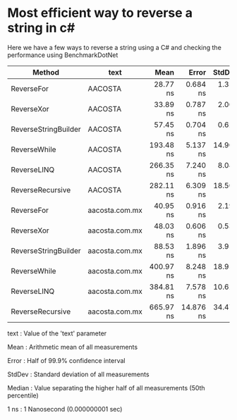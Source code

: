 # Most efficient way to reverse a string in c#

Here we have a few ways to reverse a string using a C# and checking the performance using BenchmarkDotNet

|               Method |           text |      Mean |     Error |    StdDev |    Median |
|--------------------- |--------------- |----------:|----------:|----------:|----------:|
|           ReverseFor |        AACOSTA |  28.77 ns |  0.684 ns |  1.351 ns |  28.41 ns |
|           ReverseXor |        AACOSTA |  33.89 ns |  0.787 ns |  2.004 ns |  32.97 ns |
| ReverseStringBuilder |        AACOSTA |  57.45 ns |  0.704 ns |  0.624 ns |  57.33 ns |
|         ReverseWhile |        AACOSTA | 193.48 ns |  5.137 ns | 14.903 ns | 190.57 ns |
|          ReverseLINQ |        AACOSTA | 266.35 ns |  7.240 ns |  8.047 ns | 263.55 ns |
|     ReverseRecursive |        AACOSTA | 282.11 ns |  6.309 ns | 18.502 ns | 278.36 ns |
|           ReverseFor | aacosta.com.mx |  40.95 ns |  0.916 ns |  2.196 ns |  40.38 ns |
|           ReverseXor | aacosta.com.mx |  48.03 ns |  0.606 ns |  0.537 ns |  47.95 ns |
| ReverseStringBuilder | aacosta.com.mx |  88.53 ns |  1.896 ns |  3.959 ns |  86.93 ns |
|         ReverseWhile | aacosta.com.mx | 400.97 ns |  8.248 ns | 18.951 ns | 394.94 ns |
|          ReverseLINQ | aacosta.com.mx | 384.81 ns |  7.578 ns | 10.623 ns | 383.72 ns |
|     ReverseRecursive | aacosta.com.mx | 665.97 ns | 14.876 ns | 34.477 ns | 657.21 ns |


text   : Value of the 'text' parameter

Mean   : Arithmetic mean of all measurements

Error  : Half of 99.9% confidence interval

StdDev : Standard deviation of all measurements

Median : Value separating the higher half of all measurements (50th percentile)

1 ns   : 1 Nanosecond (0.000000001 sec)


